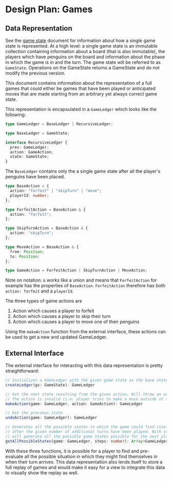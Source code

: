 # Design Plan: Games

## Data Representation

See the [game state](game-state.md) document for information about how a single game state
is represented. At a high level: a single game state is an immutable collection containing information
about a board (that is also immutable), the players which have penguins on the board and information
about the phase in which the game is in and the turn. The game state will be referred to as `GameState`.
Operations on the GameState returns a GameState and do not modify the previous version.

This document contains information about the representation of a full games that could either be games that have been
played or anticipated moves that are made starting from an arbitrary yet always correct game state.

This representation is encapsulated in a `GameLedger` which looks like the following:

```typescript
type GameLedger = BaseLedger | RecursiveLedger;

type BaseLedger = GameState;

interface RecursiveLedger {
  prev: GameLedger;
  action: GameAction;
  state: GameState;
}
```

The `BaseLedger` contains only the a single game state after all the player's penguins have been placed.

```typescript
type BaseAction = {
  action: "forfeit" | "skipTurn" | "move";
  playerId: number;
};

type ForfeitAction = BaseAction & {
  action: "forfeit";
};

type SkipTurnAction = BaseAction & {
  action: "skipTurn";
};

type MoveAction = BaseAction & {
  from: Position;
  to: Position;
};

type GameAction = ForfeitAction | SkipTurnAction | MoveAction;
```

Note on notation: `&` works like a union and means that `ForfeitAction` for example
has the properties of `BaseAction`. `ForfeitAction` therefore has both `action: forfeit` and a `playerId`.

The three types of game actions are

1. Action which causes a player to forfeit
2. Action which causes a player to skip their turn
3. Action which causes a player to move one of their penguins

Using the `makeAction` function from the external interface, these actions can be used to get a new and updated GameLedger.

## External Interface

The external interface for interacting with this data representation is pretty straightforward:

```typescript
// Initializes a GameLedger with the given game state as the base state
createLedger(gs: GameState): GameLedger

// Get the next state resulting from the given action. Will throw an exception if
// the action is invalid (i.e: player tries to make a move outside of their turn)
makeAction(game: GameLedger, action: GameAction): GameLedger

// Get the previous state
undoAction(game: GameLedger): GameLedger

// Generates all the possible states in which the game could find itself in
// after the given number of additional turns have been played. With steps as 1,
// will generate all the possible game states possible for the next player's turn
getAllPossibleStates(game: GameLedger, steps: number): Array<GameLedger>
```

With these three functions, it is possible for a player to find and pre-evaluate all the possible situation in which they might find themselves in when their turn arrives.
This data representation also lends itself to store a full replay of games and would make it easy for a view to integrate this data to visually show the replay as well.
